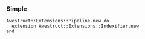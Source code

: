 ### Simple

    Awestruct::Extensions::Pipeline.new do
      extension Awestruct::Extensions::Indexifier.new
    end

